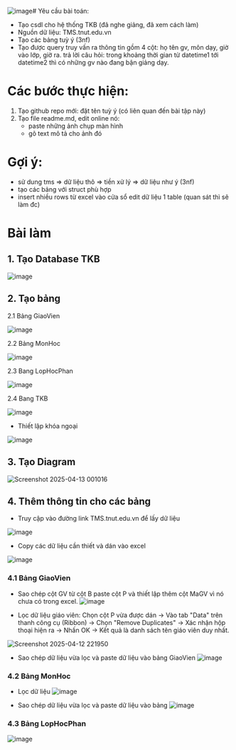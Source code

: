 ![image](https://github.com/user-attachments/assets/e203230a-0b87-42f5-aff2-14caf5138495)# Yêu cầu bài toán:
 - Tạo csdl cho hệ thống TKB (đã nghe giảng, đã xem cách làm)
 - Nguồn dữ liệu: TMS.tnut.edu.vn
 - Tạo các bảng tuỳ ý (3nf)
 - Tạo được query truy vấn ra thông tin gồm 4 cột: họ tên gv, môn dạy, giờ vào lớp, giờ ra.
   trả lời câu hỏi: trong khoảng thời gian từ datetime1 tới datetime2 thì có những gv nào đang bận giảng dạy.

# Các bước thực hiện:
1. Tạo github repo mới: đặt tên tuỳ ý (có liên quan đến bài tập này)
2. Tạo file readme.md, edit online nó:
   - paste những ảnh chụp màn hình
   - gõ text mô tả cho ảnh đó

# Gợi ý:  
  - sử dung tms => dữ liệu thô => tiền xử lý => dữ liệu như ý (3nf)
  - tạo các bảng với struct phù hợp
  - insert nhiều rows từ excel vào cửa sổ edit dữ liệu 1 table (quan sát thì sẽ làm đc)

# Bài làm
## 1. Tạo Database TKB
![image](https://github.com/user-attachments/assets/2689dfe4-6159-46b2-8196-615cb840dc19)

## 2. Tạo bảng

2.1 Bảng GiaoVien

![image](https://github.com/user-attachments/assets/ad8b2608-b411-4fb4-9628-cbf37f22ead6)

2.2 Bảng MonHoc

![image](https://github.com/user-attachments/assets/f26bb722-d30c-4bf6-a47e-de83b83f7d89)

2.3 Bang LopHocPhan

![image](https://github.com/user-attachments/assets/a440199e-9fa1-4cbc-b447-a7b5de9e42ad)

2.4 Bang TKB

![image](https://github.com/user-attachments/assets/e5ec3795-b722-4420-a16e-ee079707dc15)

- Thiết lập khóa ngoại

![image](https://github.com/user-attachments/assets/cd7664a3-804f-45a1-99ce-9f42ac196ef9)

## 3. Tạo Diagram

![Screenshot 2025-04-13 001016](https://github.com/user-attachments/assets/ce1ed50c-af94-403a-bc60-5ec23545affa)

## 4. Thêm thông tin cho các bảng 
- Truy cập vào đường link TMS.tnut.edu.vn để lấy dữ liệu

![image](https://github.com/user-attachments/assets/42033a28-7708-4d9d-bd5b-c7934fe65e05)

- Copy các dữ liệu cần thiết và dán vào excel

![image](https://github.com/user-attachments/assets/de956e7a-4a01-4f6f-84e2-7b7f0f9d5203)

### 4.1 Bảng GiaoVien
- Sao chép cột GV từ cột B paste cột P và thiết lập thêm cột MaGV vì nó chưa có trong excel.
![image](https://github.com/user-attachments/assets/0425da92-0396-4910-bd49-fb94bb4173dc)

- Lọc dữ liệu giáo viên:
  Chọn cột P vừa được dán -> Vào tab "Data" trên thanh công cụ (Ribbon) -> Chọn "Remove Duplicates"
   -> Xác nhận hộp thoại hiện ra → Nhấn OK → Kết quả là danh sách tên giáo viên duy nhất.
  
![Screenshot 2025-04-12 221950](https://github.com/user-attachments/assets/7f66c88f-3475-4f39-9d28-6ee1d10f29b6)

- Sao chép dữ liệu vừa lọc và paste dữ liệu vào bảng GiaoVien
![image](https://github.com/user-attachments/assets/673d582e-444c-4495-9268-e59e14d804e0)

### 4.2 Bảng MonHoc
- Lọc dữ liệu
![image](https://github.com/user-attachments/assets/bc5c09b1-22e6-4f66-914b-d00892087d72)

- Sao chép dữ liệu vừa lọc và paste dữ liệu vào bảng
![image](https://github.com/user-attachments/assets/053918ae-1a43-48bb-8427-1655bbdd921f)

### 4.3 Bảng LopHocPhan
![image](https://github.com/user-attachments/assets/7af6dd07-b02f-4813-a4b5-2247a8d8c4e5)












  

